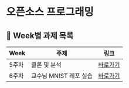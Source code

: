 # 오픈소스 프로그래밍

## 📍 Week별 과제 목록

| Week | 주제 | 링크 |
|------|------|------|
| 5주차 | 클론 및 분석 | [바로가기](./week05) |
| 6주차 | 교수님 MNIST 레포 실습 | [바로가기](./week06) |
